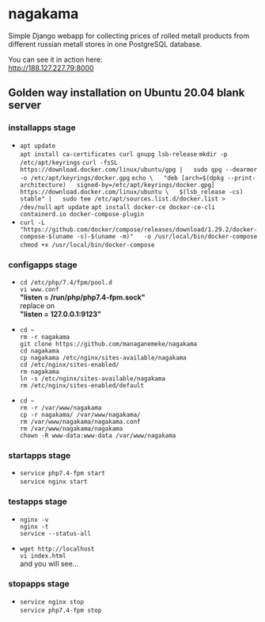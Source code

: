 # nagakama

Simple Django webapp for collecting prices of
rolled metall products
from different russian metall stores
in one PostgreSQL database.

You can see it in action here:  
http://188.127.227.79:8000

## Golden way installation on Ubuntu 20.04 blank server

### installapps stage

- `apt update`  
    `apt install ca-certificates curl gnupg lsb-release`
    `mkdir -p /etc/apt/keyrings`
    `curl -fsSL  
    https://download.docker.com/linux/ubuntu/gpg |  
    sudo gpg --dearmor -o /etc/apt/keyrings/docker.gpg`
    `echo \  
    "deb [arch=$(dpkg --print-architecture)  
    signed-by=/etc/apt/keyrings/docker.gpg]  
    https://download.docker.com/linux/ubuntu \  
    $(lsb_release -cs) stable" |  
    sudo tee /etc/apt/sources.list.d/docker.list >  
    /dev/null`
    `apt update`
    `apt install docker-ce docker-ce-cli  
    containerd.io docker-compose-plugin`
- `curl -L  
  "https://github.com/docker/compose/releases/download/1.29.2/docker-compose-$(uname -s)-$(uname -m)"  
  -o /usr/local/bin/docker-compose`
    `chmod +x /usr/local/bin/docker-compose`

### configapps stage

- `cd /etc/php/7.4/fpm/pool.d`  
    `vi www.conf`  
    **"listen = /run/php/php7.4-fpm.sock"**  
    replace on  
    **"listen = 127.0.0.1:9123"**

- `cd ~`  
    `rm -r nagakama`  
    `git clone https://github.com/managanemeke/nagakama`  
    `cd nagakama`  
    `cp nagakama /etc/nginx/sites-available/nagakama`  
    `cd /etc/nginx/sites-enabled/`  
    `rm nagakama`  
    `ln -s /etc/nginx/sites-available/nagakama`  
    `rm /etc/nginx/sites-enabled/default`

- `cd ~`  
    `rm -r /var/www/nagakama`  
    `cp -r nagakama/ /var/www/nagakama/`  
    `rm /var/www/nagakama/nagakama.conf`  
    `rm /var/www/nagakama/nagakama`  
    `chown -R www-data:www-data /var/www/nagakama`

### startapps stage

- `service php7.4-fpm start`  
    `service nginx start`

### testapps stage

- `nginx -v`  
    `nginx -t`  
    `service --status-all`

- `wget http://localhost`  
    `vi index.html`  
    and you will see...

### stopapps stage

- `service nginx stop`  
    `service php7.4-fpm stop`


